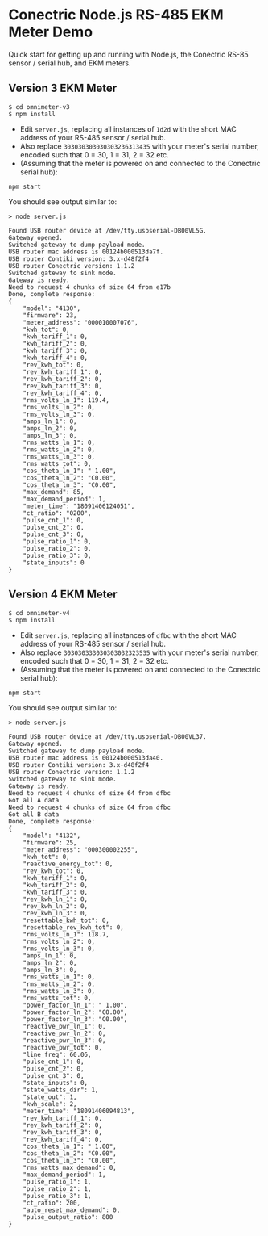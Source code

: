 # Conectric Node.js RS-485 EKM Meter Demo

Quick start for getting up and running with Node.js, the Conectric RS-85 sensor / serial hub, and EKM meters.  

## Version 3 EKM Meter

```
$ cd omnimeter-v3
$ npm install
```

* Edit `server.js`, replacing all instances of `1d2d` with the short MAC address of your RS-485 sensor / serial hub.
* Also replace `303030303030303236313435` with your meter's serial number, encoded such that 0 = 30, 1 = 31, 2 = 32 etc.
* (Assuming that the meter is powered on and connected to the Conectric serial hub):

```
npm start
```

You should see output similar to:

```
> node server.js

Found USB router device at /dev/tty.usbserial-DB00VL5G.
Gateway opened.
Switched gateway to dump payload mode.
USB router mac address is 00124b000513da7f.
USB router Contiki version: 3.x-d48f2f4
USB router Conectric version: 1.1.2
Switched gateway to sink mode.
Gateway is ready.
Need to request 4 chunks of size 64 from e17b
Done, complete response:
{
	"model": "4130",
	"firmware": 23,
	"meter_address": "000010007076",
	"kwh_tot": 0,
	"kwh_tariff_1": 0,
	"kwh_tariff_2": 0,
	"kwh_tariff_3": 0,
	"kwh_tariff_4": 0,
	"rev_kwh_tot": 0,
	"rev_kwh_tariff_1": 0,
	"rev_kwh_tariff_2": 0,
	"rev_kwh_tariff_3": 0,
	"rev_kwh_tariff_4": 0,
	"rms_volts_ln_1": 119.4,
	"rms_volts_ln_2": 0,
	"rms_volts_ln_3": 0,
	"amps_ln_1": 0,
	"amps_ln_2": 0,
	"amps_ln_3": 0,
	"rms_watts_ln_1": 0,
	"rms_watts_ln_2": 0,
	"rms_watts_ln_3": 0,
	"rms_watts_tot": 0,
	"cos_theta_ln_1": " 1.00",
	"cos_theta_ln_2": "C0.00",
	"cos_theta_ln_3": "C0.00",
	"max_demand": 85,
	"max_demand_period": 1,
	"meter_time": "18091406124051",
	"ct_ratio": "0200",
	"pulse_cnt_1": 0,
	"pulse_cnt_2": 0,
	"pulse_cnt_3": 0,
	"pulse_ratio_1": 0,
	"pulse_ratio_2": 0,
	"pulse_ratio_3": 0,
	"state_inputs": 0
}
```

## Version 4 EKM Meter

```
$ cd omnimeter-v4
$ npm install
```

* Edit `server.js`, replacing all instances of `dfbc` with the short MAC address of your RS-485 sensor / serial hub.
* Also replace `303030333030303032323535` with your meter's serial number, encoded such that 0 = 30, 1 = 31, 2 = 32 etc.
* (Assuming that the meter is powered on and connected to the Conectric serial hub):

```
npm start
```
You should see output similar to:

```
> node server.js

Found USB router device at /dev/tty.usbserial-DB00VL37.
Gateway opened.
Switched gateway to dump payload mode.
USB router mac address is 00124b000513da40.
USB router Contiki version: 3.x-d48f2f4
USB router Conectric version: 1.1.2
Switched gateway to sink mode.
Gateway is ready.
Need to request 4 chunks of size 64 from dfbc
Got all A data
Need to request 4 chunks of size 64 from dfbc
Got all B data
Done, complete response:
{
	"model": "4132",
	"firmware": 25,
	"meter_address": "000300002255",
	"kwh_tot": 0,
	"reactive_energy_tot": 0,
	"rev_kwh_tot": 0,
	"kwh_tariff_1": 0,
	"kwh_tariff_2": 0,
	"kwh_tariff_3": 0,
	"rev_kwh_ln_1": 0,
	"rev_kwh_ln_2": 0,
	"rev_kwh_ln_3": 0,
	"resettable_kwh_tot": 0,
	"resettable_rev_kwh_tot": 0,
	"rms_volts_ln_1": 118.7,
	"rms_volts_ln_2": 0,
	"rms_volts_ln_3": 0,
	"amps_ln_1": 0,
	"amps_ln_2": 0,
	"amps_ln_3": 0,
	"rms_watts_ln_1": 0,
	"rms_watts_ln_2": 0,
	"rms_watts_ln_3": 0,
	"rms_watts_tot": 0,
	"power_factor_ln_1": " 1.00",
	"power_factor_ln_2": "C0.00",
	"power_factor_ln_3": "C0.00",
	"reactive_pwr_ln_1": 0,
	"reactive_pwr_ln_2": 0,
	"reactive_pwr_ln_3": 0,
	"reactive_pwr_tot": 0,
	"line_freq": 60.06,
	"pulse_cnt_1": 0,
	"pulse_cnt_2": 0,
	"pulse_cnt_3": 0,
	"state_inputs": 0,
	"state_watts_dir": 1,
	"state_out": 1,
	"kwh_scale": 2,
	"meter_time": "18091406094813",
	"rev_kwh_tariff_1": 0,
	"rev_kwh_tariff_2": 0,
	"rev_kwh_tariff_3": 0,
	"rev_kwh_tariff_4": 0,
	"cos_theta_ln_1": " 1.00",
	"cos_theta_ln_2": "C0.00",
	"cos_theta_ln_3": "C0.00",
	"rms_watts_max_demand": 0,
	"max_demand_period": 1,
	"pulse_ratio_1": 1,
	"pulse_ratio_2": 1,
	"pulse_ratio_3": 1,
	"ct_ratio": 200,
	"auto_reset_max_demand": 0,
	"pulse_output_ratio": 800
}
```
